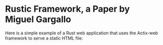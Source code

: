 # Rustic Framework, a Paper by Miguel Gargallo

Here is a simple example of a Rust web application that uses the Actix-web framework to serve a static HTML file:

